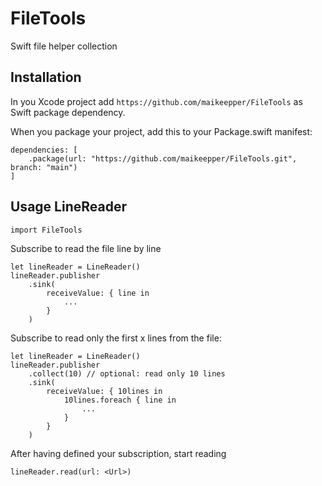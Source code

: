 # FileTools

Swift file helper collection

## Installation

In you Xcode project add `https://github.com/maikeepper/FileTools` as Swift package dependency.

When you package your project, add this to your Package.swift manifest:

    dependencies: [
        .package(url: "https://github.com/maikeepper/FileTools.git", branch: "main")
    ]

## Usage LineReader

    import FileTools

Subscribe to read the file line by line

    let lineReader = LineReader()
    lineReader.publisher
        .sink(
            receiveValue: { line in
                ...
            }
        )

Subscribe to read only the first x lines from the file:

    let lineReader = LineReader()
    lineReader.publisher
        .collect(10) // optional: read only 10 lines
        .sink(
            receiveValue: { 10lines in
                10lines.foreach { line in
                    ...
                }
            }
        )

After having defined your subscription, start reading

    lineReader.read(url: <Url>)
